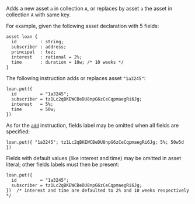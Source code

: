 Adds a new asset `a` in collection `A`, or replaces by asset `a` the asset in collection `A` with same key.

For example, given the following asset declaration with 5 fields:

```archetype
asset loan {
  id         : string;
  subscriber : address;
  principal  : tez;
  interest   : rational = 2%;
  time       : duration = 10w; /* 10 weeks */
}
```

The following instruction adds or replaces asset `"1a3245"`:

```archetype
loan.put({
  id         = "1a3245";
  subscriber = tz1Lc2qBKEWCBeDU8npG6zCeCqpmaegRi6Jg;
  interest   = 5%;
  time       = 50w;
})
```

As for the [`add`](/docs/reference/instructions#aadda) instruction, fields label may be omitted when all fields are specified:

```archetype
loan.put({ "1a3245"; tz1Lc2qBKEWCBeDU8npG6zCeCqpmaegRi6Jg; 5%; 50w5d })
```

Fields with default values (like interest and time) may be omitted in asset literal; other fields labels must then be present:

```archetype
loan.put({
  id         = "1a3245";
  subscriber = tz1Lc2qBKEWCBeDU8npG6zCeCqpmaegRi6Jg;
})  /* interest and time are defaulted to 2% and 10 weeks respectively */
```